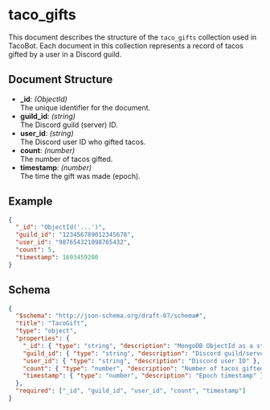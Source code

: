 # taco_gifts

This document describes the structure of the `taco_gifts` collection used in TacoBot. Each document in this collection represents a record of tacos gifted by a user in a Discord guild.

## Document Structure

- **_id**: *(ObjectId)*  
  The unique identifier for the document.
- **guild_id**: *(string)*  
  The Discord guild (server) ID.
- **user_id**: *(string)*  
  The Discord user ID who gifted tacos.
- **count**: *(number)*  
  The number of tacos gifted.
- **timestamp**: *(number)*  
  The time the gift was made (epoch).

## Example

```json
{
  "_id": "ObjectId('...')",
  "guild_id": "123456789012345678",
  "user_id": "987654321098765432",
  "count": 5,
  "timestamp": 1693459200
}
```

## Schema

```json
{
  "$schema": "http://json-schema.org/draft-07/schema#",
  "title": "TacoGift",
  "type": "object",
  "properties": {
    "_id": { "type": "string", "description": "MongoDB ObjectId as a string" },
    "guild_id": { "type": "string", "description": "Discord guild/server ID" },
    "user_id": { "type": "string", "description": "Discord user ID" },
    "count": { "type": "number", "description": "Number of tacos gifted" },
    "timestamp": { "type": "number", "description": "Epoch timestamp" }
  },
  "required": ["_id", "guild_id", "user_id", "count", "timestamp"]
}
```
